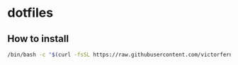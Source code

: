 # dotfiles

## How to install
```bash
/bin/bash -c "$(curl -fsSL https://raw.githubusercontent.com/victorfern91/dotfiles/master/installer/install.sh)"
```
